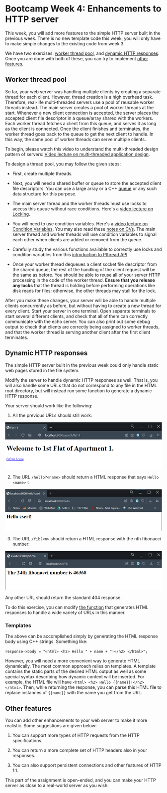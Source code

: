 # Bootcamp Week 4: Enhancements to HTTP server

This week, you will add more features to the simple HTTP server built in the previous week. 
There is no new template code this week, you will only have to make simple changes to the existing code from week 3.

We have two exercises: [worker thread pool](#worker-thread-pool), and [dynamic HTTP responses](#dynamic-http-responses).
Once you are done with both of these, you can try to implement [other features](#other-features).

## Worker thread pool

So far, your web server was handling multiple clients by creating a separate thread for each client. However, thread creation is a high overhead task. Therefore, real-life multi-threaded servers use a pool of reusable worker threads instead. The main server creates a pool of worker threads at the start. Whenever a new client connection is accepted, the server places the accepted client file descriptor in a queue/array shared with the workers. Each worker thread fetches a client from this queue, and serves it as long as the client is connected. Once the client finishes and terminates, the worker thread goes back to the queue to get the next client to handle. In this way, the same pool of worker threads can serve multiple clients.

To begin, please watch this video to understand the multi-threaded design pattern of servers: [Video lecture on multi-threaded application design](https://youtu.be/TXZqpu4zmLI).

To design a thread pool, you may follow the given steps:

* First, create multiple threads.

* Next, you will need a shared buffer or queue to store the accepted client file descriptors. You can use a large array or a C++  [queue](https://www.cplusplus.com/reference/queue/queue/) or any such data structure for this purpose. 

* The main server thread and the worker threads must use locks to access this queue without race conditions. Here's a [video lecture on Locking](https://youtu.be/EBevKfTDXUI).

* You will need to use condition variables. Here's a [video lecture on Condition Variables](https://youtu.be/rMpOfbaP2PQ). 
You may also read these [notes on CVs](https://pages.cs.wisc.edu/~remzi/OSTEP/threads-cv.pdf).
The main server thread and worker threads will use condition variables to signal each other when clients are added or removed from the queue.

* Carefully study the various functions available to correctly use locks and condition variables from this [introduction to Pthread API](https://pages.cs.wisc.edu/~remzi/OSTEP/threads-api.pdf)

* Once your worker thread dequeues a client socket file descriptor from the shared queue, the rest of the handling of the client request will be the same as before. You should be able to reuse all of your server HTTP processing in the code of the worker thread. **Ensure that you release any locks** that the thread is holding before performing operations like disk reads for files: otherwise, the other threads may stall for the lock. 

After you make these changes, your server will be able to handle multiple clients concurrently as before, but without having to create a new thread for every client. Start your server in one terminal. Open separate terminals to start several different clients, and check that all of them can correctly communicate with the echo server. You can also print out some debug output to check that clients are correctly being assigned to worker threads, and that the worker thread is serving another client after the first client terminates.


## Dynamic HTTP responses

The simple HTTP server built in the previous week could only handle static web pages stored in the file system.  

Modify the server to handle dynamic HTTP responses as well. That is, you will also handle some URLs that do not correspond to any file in the HTML root directory, but will instead run some function to generate a dynamic HTTP response.

Your server should work like the following:

1. All the previous URLs should still work:

<p align="center">
<img src="./images/apart1_flat11.png" alt="Previous URL" width="550"/>
</p>


2. The URL ```/hello?<name>``` should return a HTML response that says ```Hello <name>!```:


<p align="center">
<img src="./images/hello_cserl.png" alt="Hello cserl!" width="550"/>
</p>


3. The URL ```/fib?<n>``` should return a HTML response with the nth fibonacci number:


<p align="center">
<img src="./images/fib_24.png" alt="The 24th fibonacci number" width="550"/>
</p>


Any other URL should return the standard 404 response.

To do this exercise, you can modify [the function](https://github.com/cserl-iitb/bootcamp2022/blob/89aecc76ea60e24a217599a265eeca84f46d814e/application_software/week3/http_server.cpp#L40) that generates HTML responses to handle a wide variety of URLs in this manner.


### Templates

The above can be accomplished simply by generating the HTML response body using C++ strings. Something like:

```response->body = "<html> <h2> Hello " + name + "!</h2> </html>";```

However, you will need a more convenient way to generate HTML dynamically. The most common approach relies on templates. A template contains the static parts of the desired HTML output as well as some special syntax describing how dynamic content will be inserted. For example, the HTML file will have ```<html> <h2> Hello {{name}}!</h2> </html>```. Then, while returning the response, you can parse this HTML file to replace instances of ``{{name}}`` with the name you get from the URL. 


## Other features

You can add other enhancements to your web server to make it more realistic. 
Some suggestions are given below:

1. You can support more types of HTTP requests from the HTTP specifications.

2. You can return a more complete set of HTTP headers also in your responses. 

3. You can also support persistent connections and other features of HTTP 1.1. 

This part of the assignment is open-ended, and you can make your HTTP server as close to a real-world server as you wish. 
